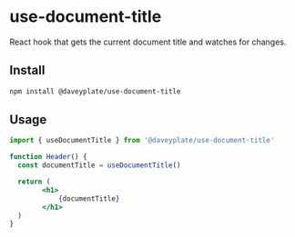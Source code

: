 # use-document-title

React hook that gets the current document title and watches for changes.

## Install

```bash
npm install @daveyplate/use-document-title
```

## Usage

```jsx
import { useDocumentTitle } from '@daveyplate/use-document-title'

function Header() {
  const documentTitle = useDocumentTitle()

  return (
        <h1>
            {documentTitle}
        </h1>
  )
}
```